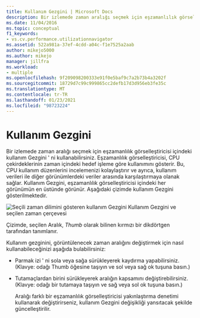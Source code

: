 ```yaml
---
title: Kullanım Gezgini | Microsoft Docs
description: Bir izlemede zaman aralığı seçmek için eşzamanlılık görselleştiricisi içindeki kullanım Gezginini nasıl kullanabileceğinizi öğrenin.
ms.date: 11/04/2016
ms.topic: conceptual
f1_keywords:
- vs.cv.performance.utilizationnavigator
ms.assetid: 522a981a-37ef-4cdd-a04c-f1e7525a2aab
author: mikejo5000
ms.author: mikejo
manager: jillfra
ms.workload:
- multiple
ms.openlocfilehash: 9f209098200333e91f0e5baf9c7a2b73b4a3202f
ms.sourcegitcommit: 18729d7c99c999865cc2defb17d3d956eb3fe35c
ms.translationtype: MT
ms.contentlocale: tr-TR
ms.lasthandoff: 01/23/2021
ms.locfileid: "98723224"
---
```

# <a name="utilization-navigator"></a>Kullanım Gezgini
Bir izlemede zaman aralığı seçmek için eşzamanlılık görselleştiricisi içindeki kullanım Gezgini ' ni kullanabilirsiniz. Eşzamanlılık görselleştiricisi, CPU çekirdeklerinin zaman içindeki hedef işleme göre kullanımını gösterir. Bu, CPU kullanım düzenlerini incelemenizi kolaylaştırır ve ayrıca, kullanım verileri ile diğer görünümlerdeki veriler arasında karşılaştırmaya olanak sağlar. Kullanım Gezgini, eşzamanlılık görselleştiricisi içindeki her görünümün en üstünde görünür. Aşağıdaki çizimde kullanım Gezgini gösterilmektedir.

 ![Seçili zaman dilimini gösteren kullanım Gezgini](../profiling/media/cvutilizationnavigator.png "Cvkullanımı Zationnavigator") Kullanım Gezgini ve seçilen zaman çerçevesi

 Çizimde, seçilen Aralık, *Thumb* olarak bilinen kırmızı bir dikdörtgen tarafından tanımlanır.

 Kullanım gezginini, görüntülenecek zaman aralığını değiştirmek için nasıl kullanabileceğinizi aşağıda bulabilirsiniz:

- Parmak izi ' ni sola veya sağa sürükleyerek kaydırma yapabilirsiniz. (Klavye: odağı Thumb öğesine taşıyın ve sol veya sağ ok tuşuna basın.)

- Tutamaçlardan birini sürükleyerek aralığın kapsamını değiştirebilirsiniz. (Klavye: odağı bir tutamaya taşıyın ve sağ veya sol ok tuşuna basın.)

  Aralığı farklı bir eşzamanlılık görselleştiricisi yakınlaştırma denetimi kullanarak değiştirirseniz, kullanım Gezgini değişikliği yansıtacak şekilde güncelleştirilir.